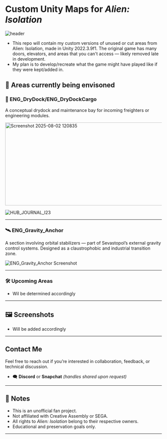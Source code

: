 # Custom Unity Maps for *Alien: Isolation*

![header](https://github.com/user-attachments/assets/9a797edf-8836-4f99-b4a4-1fd938bd1aa3)

- This repo will contain my custom versions of unused or cut areas from Alien: Isolation, made in Unity 2022.3.9f1. The original game has many doors, elevators, and areas that you can't access — likely removed late in development. 
- My plan is to develop/recreate what the game might have played like if they were kept/added in. 


## 📂 Areas currently being envisoned 
### 🔧 ENG_DryDock/ENG_DryDockCargo
A conceptual drydock and maintenance bay for incoming freighters or engineering modules.


<img width="641" height="267" alt="Screenshot 2025-08-02 120835" src="https://github.com/user-attachments/assets/a6c1a597-7a62-4f0c-a639-ee08b33f7b8f" /> 

![HUB_JOURNAL_I23](https://github.com/user-attachments/assets/8e2a02dc-969f-41e6-96ce-b689d4764c01)

---

### 🛰️ ENG_Gravity_Anchor  
A section involving orbital stabilizers — part of Sevastopol’s external gravity control systems. Designed as a claustrophobic and industrial transition zone.

![ENG_Gravity_Anchor Screenshot](assets/images/eng_gravity_anchor_preview.png)

---

### 🛠️ Upcoming Areas  
- Wil be determined accordingly 
---

## 🖼️ Screenshots
- Will be added accordingly 

---

## Contact Me

Feel free to reach out if you’re interested in collaboration, feedback, or technical discussion.

- 🗨️ **Discord** or **Snapchat** *(handles shared upon request)*

---

## 🚧 Notes
- This is an unofficial fan project.
- Not affiliated with Creative Assembly or SEGA.
- All rights to *Alien: Isolation* belong to their respective owners.
- Educational and preservation goals only.
---
